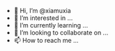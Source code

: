 - 👋 Hi, I’m @xiamuxia
- 👀 I’m interested in ...
- 🌱 I’m currently learning ...
- 💞️ I’m looking to collaborate on ...
- 📫 How to reach me ...

<!---
xiamuxia/xiamuxia is a ✨ special ✨ repository because its `README.md` (this file) appears on your GitHub profile.
You can click the Preview link to take a look at your changes.
--->
